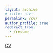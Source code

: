 ```yaml
---
layout: archive
# title: "CV"
permalink: /cv/
author_profile: true
redirect_from:
  - /resume
---
```


<a href="/files/CV_Minmei.pdf">CV</a>
